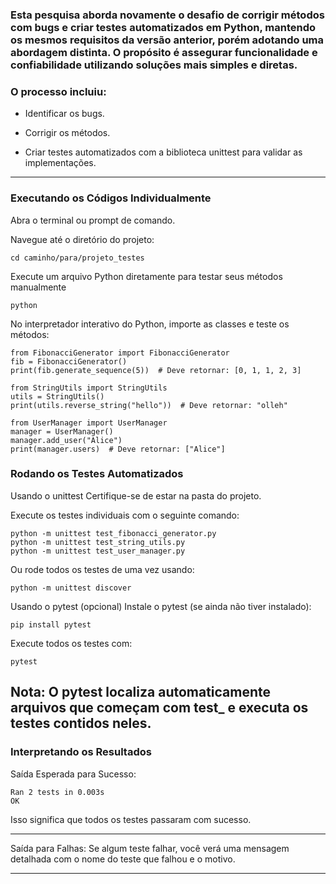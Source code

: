 ### Esta pesquisa aborda novamente o desafio de corrigir métodos com bugs e criar testes automatizados em Python, mantendo os mesmos requisitos da versão anterior, porém adotando uma abordagem distinta. O propósito é assegurar funcionalidade e confiabilidade utilizando soluções mais simples e diretas.


### O processo incluiu:
* Identificar os bugs.

* Corrigir os métodos.

* Criar testes automatizados com a biblioteca unittest para validar as implementações.

---
### Executando os Códigos Individualmente
Abra o terminal ou prompt de comando.

Navegue até o diretório do projeto:
```
cd caminho/para/projeto_testes
```
Execute um arquivo Python diretamente para testar seus métodos manualmente
```
python
```
No interpretador interativo do Python, importe as classes e teste os métodos:
```
from FibonacciGenerator import FibonacciGenerator
fib = FibonacciGenerator()
print(fib.generate_sequence(5))  # Deve retornar: [0, 1, 1, 2, 3]

from StringUtils import StringUtils
utils = StringUtils()
print(utils.reverse_string("hello"))  # Deve retornar: "olleh"

from UserManager import UserManager
manager = UserManager()
manager.add_user("Alice")
print(manager.users)  # Deve retornar: ["Alice"]
```
### Rodando os Testes Automatizados
Usando o unittest
Certifique-se de estar na pasta do projeto.

Execute os testes individuais com o seguinte comando:
```
python -m unittest test_fibonacci_generator.py
python -m unittest test_string_utils.py
python -m unittest test_user_manager.py
```
Ou rode todos os testes de uma vez usando:

```
python -m unittest discover
```

Usando o pytest (opcional)
Instale o pytest (se ainda não tiver instalado):

```
pip install pytest
```
Execute todos os testes com:
```
pytest
```
**Nota:** O pytest localiza automaticamente arquivos que começam com test_ e executa os testes contidos neles.
---
### Interpretando os Resultados
Saída Esperada para Sucesso:
```
Ran 2 tests in 0.003s
OK
```
Isso significa que todos os testes passaram com sucesso.

---

Saída para Falhas: Se algum teste falhar, você verá uma mensagem detalhada com o nome do teste que falhou e o motivo.

---





